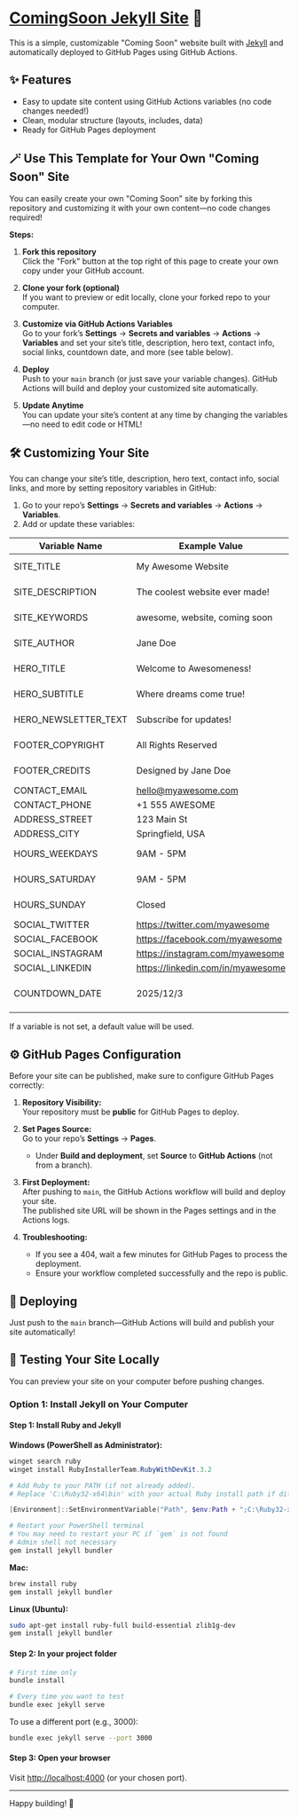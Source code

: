 # [ComingSoon Jekyll Site](https://github.com/christianwhocodes/ComingSoon) 🚀

This is a simple, customizable "Coming Soon" website built with [Jekyll](https://jekyllrb.com/) and automatically deployed to GitHub Pages using GitHub Actions.

## ✨ Features

- Easy to update site content using GitHub Actions variables (no code changes needed!)
- Clean, modular structure (layouts, includes, data)
- Ready for GitHub Pages deployment

## 🪄 Use This Template for Your Own "Coming Soon" Site

You can easily create your own "Coming Soon" site by forking this repository and customizing it with your own content—no code changes required!

**Steps:**
1. **Fork this repository**  
   Click the "Fork" button at the top right of this page to create your own copy under your GitHub account.

2. **Clone your fork (optional)**  
   If you want to preview or edit locally, clone your forked repo to your computer.

3. **Customize via GitHub Actions Variables**  
   Go to your fork’s **Settings** → **Secrets and variables** → **Actions** → **Variables** and set your site’s title, description, hero text, contact info, social links, countdown date, and more (see table below).

4. **Deploy**  
   Push to your `main` branch (or just save your variable changes). GitHub Actions will build and deploy your customized site automatically.

5. **Update Anytime**  
   You can update your site’s content at any time by changing the variables—no need to edit code or HTML!

## 🛠️ Customizing Your Site

You can change your site’s title, description, hero text, contact info, social links, and more by setting repository variables in GitHub:

1. Go to your repo’s **Settings** → **Secrets and variables** → **Actions** → **Variables**.
2. Add or update these variables:

| Variable Name        | Example Value                        | Purpose                              |
|----------------------|--------------------------------------|--------------------------------------|
| SITE_TITLE           | My Awesome Website                   | Site title (for SEO)                 |
| SITE_DESCRIPTION     | The coolest website ever made!       | Site description (for SEO)           |
| SITE_KEYWORDS        | awesome, website, coming soon        | Site keywords (for SEO)              |
| SITE_AUTHOR          | Jane Doe                             | Site author (for SEO)                |
| HERO_TITLE           | Welcome to Awesomeness!              | Main hero section title              |
| HERO_SUBTITLE        | Where dreams come true!              | Main hero section subtitle           |
| HERO_NEWSLETTER_TEXT | Subscribe for updates!               | Hero section newsletter text         |
| FOOTER_COPYRIGHT     | All Rights Reserved                  | Footer copyright text                |
| FOOTER_CREDITS       | Designed by Jane Doe                 | Footer credits text                  |
| CONTACT_EMAIL        | hello@myawesome.com                  | Contact email                        |
| CONTACT_PHONE        | +1 555 AWESOME                       | Contact phone                        |
| ADDRESS_STREET       | 123 Main St                          | Address street                       |
| ADDRESS_CITY         | Springfield, USA                     | Address city                         |
| HOURS_WEEKDAYS       | 9AM - 5PM                            | Opening hours (weekdays)             |
| HOURS_SATURDAY       | 9AM - 5PM                            | Opening hours (saturday)             |
| HOURS_SUNDAY         | Closed                               | Opening hours (sunday)               |
| SOCIAL_TWITTER       | https://twitter.com/myawesome        | Twitter link                         |
| SOCIAL_FACEBOOK      | https://facebook.com/myawesome       | Facebook link                        |
| SOCIAL_INSTAGRAM     | https://instagram.com/myawesome      | Instagram link                       |
| SOCIAL_LINKEDIN      | https://linkedin.com/in/myawesome    | LinkedIn link                        |
| COUNTDOWN_DATE       | 2025/12/3                            | Countdown date (YYYY/MM/DD)          |

If a variable is not set, a default value will be used.

## ⚙️ GitHub Pages Configuration

Before your site can be published, make sure to configure GitHub Pages correctly:

1. **Repository Visibility:**  
   Your repository must be **public** for GitHub Pages to deploy.

2. **Set Pages Source:**  
   Go to your repo’s **Settings** → **Pages**.  
   - Under **Build and deployment**, set **Source** to **GitHub Actions** (not from a branch).

3. **First Deployment:**  
   After pushing to `main`, the GitHub Actions workflow will build and deploy your site.  
   The published site URL will be shown in the Pages settings and in the Actions logs.

4. **Troubleshooting:**  
   - If you see a 404, wait a few minutes for GitHub Pages to process the deployment.
   - Ensure your workflow completed successfully and the repo is public.

## 🚀 Deploying

Just push to the `main` branch—GitHub Actions will build and publish your site automatically!

## 🧪 Testing Your Site Locally

You can preview your site on your computer before pushing changes.

### Option 1: Install Jekyll on Your Computer

#### Step 1: Install Ruby and Jekyll

**Windows (PowerShell as Administrator):**
```powershell
winget search ruby
winget install RubyInstallerTeam.RubyWithDevKit.3.2

# Add Ruby to your PATH (if not already added).
# Replace 'C:\Ruby32-x64\bin' with your actual Ruby install path if different

[Environment]::SetEnvironmentVariable("Path", $env:Path + ";C:\Ruby32-x64\bin", [System.EnvironmentVariableTarget]::Machine)

# Restart your PowerShell terminal
# You may need to restart your PC if `gem` is not found
# Admin shell not necessary
gem install jekyll bundler
```

**Mac:**
```sh
brew install ruby
gem install jekyll bundler
```

**Linux (Ubuntu):**
```sh
sudo apt-get install ruby-full build-essential zlib1g-dev
gem install jekyll bundler
```

#### Step 2: In your project folder

```sh
# First time only
bundle install

# Every time you want to test
bundle exec jekyll serve
```

To use a different port (e.g., 3000):

```sh
bundle exec jekyll serve --port 3000
```

#### Step 3: Open your browser

Visit [http://localhost:4000](http://localhost:4000) (or your chosen port).

---

Happy building! 🌟